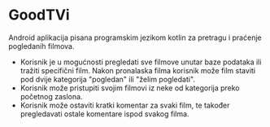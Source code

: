 # GoodTVi

Android aplikacija pisana programskim jezikom kotlin za pretragu i praćenje pogledanih filmova. 

- Korisnik je u mogućnosti pregledati sve filmove unutar baze podataka ili tražiti specifični film. Nakon pronalaska filma korisnik može film staviti pod dvije kategorija "pogledan" ili "želim pogledati". 
- Korisnik može pristupiti svojim filmovi iz neke od kategorija preko početnog zaslona.
- Korisnik može ostaviti kratki komentar za svaki film, te također pregledavati ostale komentare ispod svakog filma. 
